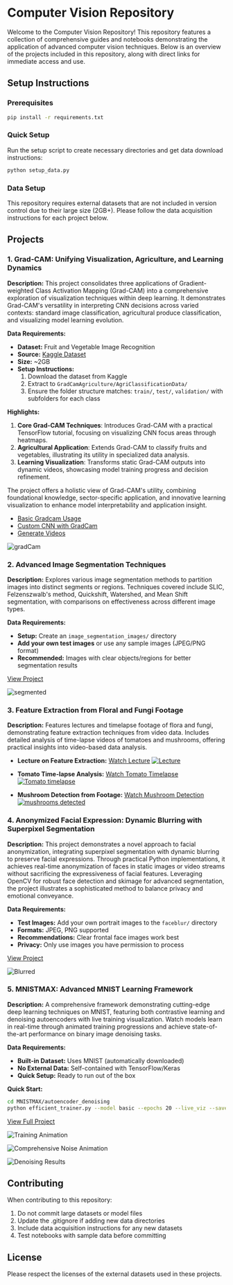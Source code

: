 Computer Vision Repository
==========================

Welcome to the Computer Vision Repository! This repository features a collection of comprehensive guides and notebooks demonstrating the application of advanced computer vision techniques. Below is an overview of the projects included in this repository, along with direct links for immediate access and use.

## Setup Instructions

### Prerequisites
```bash
pip install -r requirements.txt
```

### Quick Setup
Run the setup script to create necessary directories and get data download instructions:
```bash
python setup_data.py
```

### Data Setup
This repository requires external datasets that are not included in version control due to their large size (2GB+). Please follow the data acquisition instructions for each project below.

Projects
--------

### 1\. Grad-CAM: Unifying Visualization, Agriculture, and Learning Dynamics

**Description:** This project consolidates three applications of Gradient-weighted Class Activation Mapping (Grad-CAM) into a comprehensive exploration of visualization techniques within deep learning. It demonstrates Grad-CAM's versatility in interpreting CNN decisions across varied contexts: standard image classification, agricultural produce classification, and visualizing model learning evolution.

**Data Requirements:**
- **Dataset:** Fruit and Vegetable Image Recognition
- **Source:** [Kaggle Dataset](https://www.kaggle.com/datasets/kritikseth/fruit-and-vegetable-image-recognition)
- **Size:** ~2GB
- **Setup Instructions:**
  1. Download the dataset from Kaggle
  2. Extract to `GradCamAgriculture/AgriClassificationData/`
  3. Ensure the folder structure matches: `train/`, `test/`, `validation/` with subfolders for each class

**Highlights:**

1.  **Core Grad-CAM Techniques**: Introduces Grad-CAM with a practical TensorFlow tutorial, focusing on visualizing CNN focus areas through heatmaps.
2.  **Agricultural Application**: Extends Grad-CAM to classify fruits and vegetables, illustrating its utility in specialized data analysis.
3.  **Learning Visualization**: Transforms static Grad-CAM outputs into dynamic videos, showcasing model training progress and decision refinement.

The project offers a holistic view of Grad-CAM's utility, combining foundational knowledge, sector-specific application, and innovative learning visualization to enhance model interpretability and application insight.

* [Basic Gradcam Usage](GradCamAgriculture/GradCam.ipynb)
* [Custom CNN with GradCam](GradCamAgriculture/Veggi_Classification.ipynb)
* [Generate Videos](GradCamAgriculture/VisualizeGradcamLearning.ipynb)

![gradCam](GradCamAgriculture/gradCamApplied.png "gradCam")


### 2\. Advanced Image Segmentation Techniques

**Description:** Explores various image segmentation methods to partition images into distinct segments or regions. Techniques covered include SLIC, Felzenszwalb's method, Quickshift, Watershed, and Mean Shift segmentation, with comparisons on effectiveness across different image types.

**Data Requirements:**
- **Setup:** Create an `image_segmentation_images/` directory
- **Add your own test images** or use any sample images (JPEG/PNG format)
- **Recommended:** Images with clear objects/regions for better segmentation results

[View Project](image_segmentation.ipynb)

![segmented](Felzenszwalb_seg.png "segmented")


### 3\. Feature Extraction from Floral and Fungi Footage

**Description:** Features lectures and timelapse footage of flora and fungi, demonstrating feature extraction techniques from video data. Includes detailed analysis of time-lapse videos of tomatoes and mushrooms, offering practical insights into video-based data analysis.

*   **Lecture on Feature Extraction:** [Watch Lecture](https://www.youtube.com/watch?v=7TCIeCOCHMc)
[![Lecture](https://img.youtube.com/vi/7TCIeCOCHMc/0.jpg)](https://www.youtube.com/watch?v=7TCIeCOCHMc)

*   **Tomato Time-lapse Analysis:** [Watch Tomato Timelapse](https://www.youtube.com/watch?v=Y8SaA25KlVk)
[![Tomato timelapse](https://img.youtube.com/vi/Y8SaA25KlVk/0.jpg)](https://www.youtube.com/watch?v=Y8SaA25KlVk)

*   **Mushroom Detection from Footage:** [Watch Mushroom Detection](https://www.youtube.com/watch?v=zauNC9Wd6cg)
[![mushrooms detected](https://img.youtube.com/vi/zauNC9Wd6cg/0.jpg)](https://www.youtube.com/watch?v=zauNC9Wd6cg)



### 4\. Anonymized Facial Expression: Dynamic Blurring with Superpixel Segmentation

**Description:** This project demonstrates a novel approach to facial anonymization, integrating superpixel segmentation with dynamic blurring to preserve facial expressions. Through practical Python implementations, it achieves real-time anonymization of faces in static images or video streams without sacrificing the expressiveness of facial features. Leveraging OpenCV for robust face detection and skimage for advanced segmentation, the project illustrates a sophisticated method to balance privacy and emotional conveyance.

**Data Requirements:**
- **Test Images:** Add your own portrait images to the `faceblur/` directory
- **Formats:** JPEG, PNG supported
- **Recommendations:** Clear frontal face images work best
- **Privacy:** Only use images you have permission to process

[View Project](faceblur/faceblur.ipynb)

![Blurred](faceblur/blurred_zuck.png "blured")

### 5\. MNISTMAX: Advanced MNIST Learning Framework

**Description:** A comprehensive framework demonstrating cutting-edge deep learning techniques on MNIST, featuring both contrastive learning and denoising autoencoders with live training visualization. Watch models learn in real-time through animated training progressions and achieve state-of-the-art performance on binary image denoising tasks.

**Data Requirements:**
- **Built-in Dataset:** Uses MNIST (automatically downloaded)
- **No External Data:** Self-contained with TensorFlow/Keras
- **Quick Setup:** Ready to run out of the box

**Quick Start:**
```bash
cd MNISTMAX/autoencoder_denoising
python efficient_trainer.py --model basic --epochs 20 --live_viz --save_animation
```

[View Full Project](MNISTMAX/)

![Training Animation](MNISTMAX/sample_data/training_animation.gif "Live Training Progress")

![Comprehensive Noise Animation](MNISTMAX/sample_data/comprehensive_noise_animation.gif "Variable Noise Levels Demo")

![Denoising Results](MNISTMAX/sample_data/evaluation_samples.png "Final Denoising Results")


## Contributing

When contributing to this repository:
1. Do not commit large datasets or model files
2. Update the .gitignore if adding new data directories
3. Include data acquisition instructions for any new datasets
4. Test notebooks with sample data before committing

## License

Please respect the licenses of the external datasets used in these projects.
